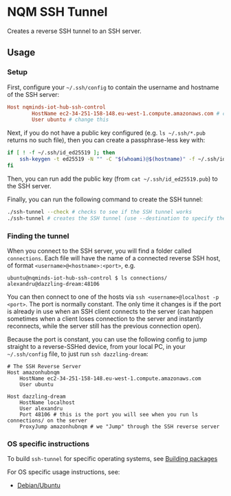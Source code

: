 # NQM SSH Tunnel

Creates a reverse SSH tunnel to an SSH server.

## Usage

### Setup

First, configure your `~/.ssh/config` to contain the username and hostname of the
SSH server:

```conf
Host nqminds-iot-hub-ssh-control
        HostName ec2-34-251-158-148.eu-west-1.compute.amazonaws.com # change this
        User ubuntu # change this
```

Next, if you do not have a public key configured (e.g. `ls ~/.ssh/*.pub` returns no such file),
then you can create a passphrase-less key with:

```bash
if [ ! -f ~/.ssh/id_ed25519 ]; then
	ssh-keygen -t ed25519 -N "" -C "$(whoami)@$(hostname)" -f ~/.ssh/id_ed25519
fi
```

Then, you can run add the public key (from `cat ~/.ssh/id_ed25519.pub`) to the SSH server.

Finally, you can run the following command to create the SSH tunnel:

```bash
./ssh-tunnel --check # checks to see if the SSH tunnel works
./ssh-tunnel # creates the SSH tunnel (use --destination to specify the server)
```

### Finding the tunnel

When you connect to the SSH server, you will find a folder called `connections`.
Each file will have the name of a connected reverse SSH host, of format `<username>@<hostname>:<port>`, e.g.

```console
ubuntu@nqminds-iot-hub-ssh-control $ ls connections/
alexandru@dazzling-dream:48106
```

You can then connect to one of the hosts via `ssh <username>@localhost -p <port>`.
The port is normally constant.
The only time it changes is if the port is already in use when an SSH client connects to the server (can happen sometimes when a client loses connection to the server and instantly reconnects, while the server still has the previous connection open).

Because the port is constant, you can use the following config to jump straight to a reverse-SSHed device,
from your local PC, in your `~/.ssh/config` file, to just run `ssh dazzling-dream`:

```config
# The SSH Reverse Server
Host amazonhubnqm
	HostName ec2-34-251-158-148.eu-west-1.compute.amazonaws.com
	User ubuntu

Host dazzling-dream
	HostName localhost
	User alexandru
	Port 48106 # this is the port you will see when you run ls connections/ on the server
	ProxyJump amazonhubnqm # we "Jump" through the SSH reverse server
```

### OS specific instructions

To build `ssh-tunnel` for specific operating systems, see [Building packages](./doc/Building-packages.md)

For OS specific usage instructions, see:

- [Debian/Ubuntu](./debian/README.md)

